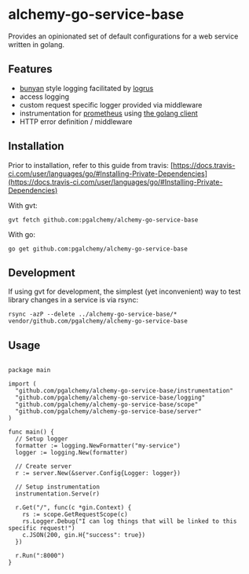 # alchemy-go-service-base

Provides an opinionated set of default configurations for a web service written in golang.

## Features

* [bunyan](https://github.com/trentm/node-bunyan) style logging facilitated by [logrus](https://github.com/sirupsen/logrus)
* access logging
* custom request specific logger provided via middleware
* instrumentation for [prometheus](https://prometheus.io/) using [the golang client](https://github.com/prometheus/client_golang)
* HTTP error definition / middleware

## Installation

Prior to installation, refer to this guide from travis: [https://docs.travis-ci.com/user/languages/go/#Installing-Private-Dependencies](https://docs.travis-ci.com/user/languages/go/#Installing-Private-Dependencies)

With gvt:

```
gvt fetch github.com:pgalchemy/alchemy-go-service-base
```

With go:

```
go get github.com:pgalchemy/alchemy-go-service-base
```

## Development

If using gvt for development, the simplest (yet inconvenient) way to test library changes in a service is via rsync:

```
rsync -azP --delete ../alchemy-go-service-base/* vendor/github.com/pgalchemy/alchemy-go-service-base
```

## Usage

```golang

package main

import (
  "github.com/pgalchemy/alchemy-go-service-base/instrumentation"
  "github.com/pgalchemy/alchemy-go-service-base/logging"
  "github.com/pgalchemy/alchemy-go-service-base/scope"
  "github.com/pgalchemy/alchemy-go-service-base/server"
)

func main() {
  // Setup logger
  formatter := logging.NewFormatter("my-service")
  logger := logging.New(formatter)

  // Create server
  r := server.New(&server.Config{Logger: logger})

  // Setup instrumentation
  instrumentation.Serve(r)

  r.Get("/", func(c *gin.Context) {
    rs := scope.GetRequestScope(c)
    rs.Logger.Debug("I can log things that will be linked to this specific request!")
    c.JSON(200, gin.H{"success": true})
  })

  r.Run(":8000")
}
```
